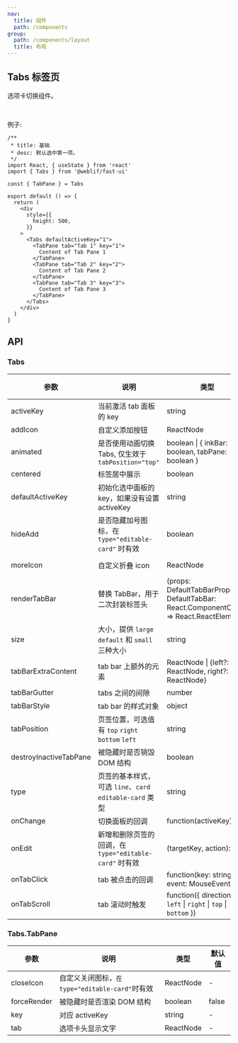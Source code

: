 ```yaml
---
nav:
  title: 组件
  path: /components
group:
  path: /components/layout
  title: 布局
---
```


## Tabs 标签页

选项卡切换组件。

<br />

例子:

```tsx
/**
 * title: 基础
 * desc: 默认选中第一项。
 */
import React, { useState } from 'react'
import { Tabs } from '@weblif/fast-ui'

const { TabPane } = Tabs

export default () => {
  return (
    <div
      style={{
        height: 500,
      }}
    >
      <Tabs defaultActiveKey="1">
        <TabPane tab="Tab 1" key="1">
          Content of Tab Pane 1
        </TabPane>
        <TabPane tab="Tab 2" key="2">
          Content of Tab Pane 2
        </TabPane>
        <TabPane tab="Tab 3" key="3">
          Content of Tab Pane 3
        </TabPane>
      </Tabs>
    </div>
  )
}
```

## API

### Tabs

| 参数                   | 说明                                                     | 类型                                                                                   | 默认值                           | 版本 |
| ---------------------- | -------------------------------------------------------- | -------------------------------------------------------------------------------------- | -------------------------------- | ---- |
| activeKey              | 当前激活 tab 面板的 key                                  | string                                                                                 | -                                |      |
| addIcon                | 自定义添加按钮                                           | ReactNode                                                                              | -                                |      |
| animated               | 是否使用动画切换 Tabs, 仅生效于 `tabPosition="top"`      | boolean \| { inkBar: boolean, tabPane: boolean }                                       | { inkBar: true, tabPane: false } |      |
| centered               | 标签居中展示                                             | boolean                                                                                | false                            |      |
| defaultActiveKey       | 初始化选中面板的 key，如果没有设置 activeKey             | string                                                                                 | `第一个面板`                     |      |
| hideAdd                | 是否隐藏加号图标，在 `type="editable-card"` 时有效       | boolean                                                                                | false                            |      |
| moreIcon               | 自定义折叠 icon                                          | ReactNode                                                                              | &lt;EllipsisOutlined />          |      |
| renderTabBar           | 替换 TabBar，用于二次封装标签头                          | (props: DefaultTabBarProps, DefaultTabBar: React.ComponentClass) => React.ReactElement | -                                |      |
| size                   | 大小，提供 `large` `default` 和 `small` 三种大小         | string                                                                                 | `default`                        |      |
| tabBarExtraContent     | tab bar 上额外的元素                                     | ReactNode \| {left?: ReactNode, right?: ReactNode}                                     | -                                |      |
| tabBarGutter           | tabs 之间的间隙                                          | number                                                                                 | -                                |      |
| tabBarStyle            | tab bar 的样式对象                                       | object                                                                                 | -                                |      |
| tabPosition            | 页签位置，可选值有 `top` `right` `bottom` `left`         | string                                                                                 | `top`                            |      |
| destroyInactiveTabPane | 被隐藏时是否销毁 DOM 结构                                | boolean                                                                                | false                            |      |
| type                   | 页签的基本样式，可选 `line`、`card` `editable-card` 类型 | string                                                                                 | `line`                           |      |
| onChange               | 切换面板的回调                                           | function(activeKey) {}                                                                 | -                                |      |
| onEdit                 | 新增和删除页签的回调，在 `type="editable-card"` 时有效   | (targetKey, action): void                                                              | -                                |      |
| onTabClick             | tab 被点击的回调                                         | function(key: string, event: MouseEvent)                                               | -                                |      |
| onTabScroll            | tab 滚动时触发                                           | function({ direction: `left` \| `right` \| `top` \| `bottom` })                        | -                                |      |

### Tabs.TabPane

| 参数        | 说明                                            | 类型      | 默认值 |
| ----------- | ----------------------------------------------- | --------- | ------ |
| closeIcon   | 自定义关闭图标，`在 type="editable-card"`时有效 | ReactNode | -      |
| forceRender | 被隐藏时是否渲染 DOM 结构                       | boolean   | false  |
| key         | 对应 activeKey                                  | string    | -      |
| tab         | 选项卡头显示文字                                | ReactNode | -      |
